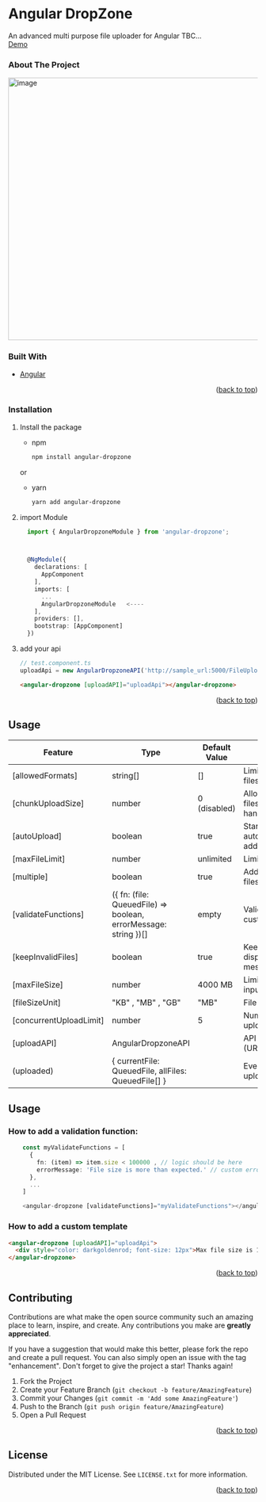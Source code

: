 <div id="top"></div>
<!-- <a href="https://github.com/github_username/repo_name">
    <img src="images/logo.png" alt="Logo" width="80" height="80">
  </a> -->

<h1 align="left">Angular DropZone</h1>
    <div align="left">
     An advanced multi purpose file uploader for Angular
     TBC...
  
  <br/>
  <a href="https://fanathan.github.io/Angular-DropZone/">Demo</a>
  </div>

<!-- TABLE OF CONTENTS -->
<!-- <details>
  <summary>Table of Contents</summary>
  <ol>
    <li>
      <a href="#about-the-project">About The Project</a>
      <ul>
        <li><a href="#built-with">Built With</a></li>
      </ul>
    </li>
    <li>
      <a href="#getting-started">Getting Started</a>
      <ul>
        <li><a href="#prerequisites">Prerequisites</a></li>
        <li><a href="#installation">Installation</a></li>
      </ul>
    </li>
    <li><a href="#usage">Usage</a></li>
    <li><a href="#roadmap">Roadmap</a></li>
    <li><a href="#contributing">Contributing</a></li>
    <li><a href="#license">License</a></li>
    <li><a href="#contact">Contact</a></li>
    <li><a href="#acknowledgments">Acknowledgments</a></li>
  </ol>
</details>
-->

<!-- ABOUT THE PROJECT -->

### About The Project

<img align="center" width="530" alt="image" src="https://user-images.githubusercontent.com/102797896/161385043-c975368e-75d9-42f6-b5b1-7bd93f63a4a5.png">

### Built With

- [Angular](https://angular.io/)

<p align="right">(<a href="#top">back to top</a>)</p>

<!-- GETTING STARTED -->
<!-- ## Getting Started

This is an example of how you may give instructions on setting up your project locally.
To get a local copy up and running follow these simple example steps.

### Prerequisites

This is an example of how to list things you need to use the software and how to install them.

 -->

### Installation

1. Install the package

   - npm
     ```sh
     npm install angular-dropzone
     ```

   or

   - yarn
     ```sh
     yarn add angular-dropzone
     ```

2. import Module

   ```typescript
     import { AngularDropzoneModule } from 'angular-dropzone';



     @NgModule({
       declarations: [
         AppComponent
       ],
       imports: [
         ...
         AngularDropzoneModule   <----
       ],
       providers: [],
       bootstrap: [AppComponent]
     })
   ```

3. add your api
   ```typescript
   // test.component.ts
   uploadApi = new AngularDropzoneAPI('http://sample_url:5000/FileUpload', 'POST');
   ```
   ```html
   <angular-dropzone [uploadAPI]="uploadApi"></angular-dropzone>
   ```

<p align="right">(<a href="#top">back to top</a>)</p>

<!-- USAGE EXAMPLES -->

## Usage

| Feature                 | Type                                                            | Default Value | Description                                                     |
| ----------------------- | --------------------------------------------------------------- | ------------- | --------------------------------------------------------------- |
| [allowedFormats]        | string[]                                                        | []            | Limit the type of input files                                   |
| [chunkUploadSize]       | number                                                          | 0 (disabled)  | Allow to upload huge files (chunks should be handled by server) |
| [autoUpload]            | boolean                                                         | true          | Start to upload automatically after adding files                |
| [maxFileLimit]          | number                                                          | unlimited     | Limit the number of files                                       |
| [multiple]              | boolean                                                         | true          | Add Single or Multiple files                                    |
| [validateFunctions]     | ({ fn: (file: QueuedFile) => boolean, errorMessage: string })[] | empty         | Validation functions with custom error message.                 |
| [keepInvalidFiles]      | boolean                                                         | true          | Keep invalid files and display an error message                 |
| [maxFileSize]           | number                                                          | 4000 MB       | Limit the size of the input file                                |
| [fileSizeUnit]          | "KB" , "MB" , "GB"                                              | "MB"          | File size unit                                                  |
| [concurrentUploadLimit] | number                                                          | 5             | Number of files can be uploaded concurrently                    |
| [uploadAPI]             | AngularDropzoneAPI                                              |               | API definition (URL,Headers,Method...)                          |
| (uploaded)              | { currentFile: QueuedFile, allFiles: QueuedFile[] }             |               | Event Emitter of uploaded files to parent                       |

<!-- TABLE OF CONTENTS -->

<!-- ABOUT THE PROJECT -->

## Usage

### How to add a validation function:

```typescript
    const myValidateFunctions = [
      {
        fn: (item) => item.size < 100000 , // logic should be here
        errorMessage: 'File size is more than expected.' // custom error message
      },
      ...
    ]

    <angular-dropzone [validateFunctions]="myValidateFunctions"></angular-dropzone>
```

### How to add a custom template

```html
<angular-dropzone [uploadAPI]="uploadApi">
  <div style="color: darkgoldenrod; font-size: 12px">Max file size is 10 MB</div>
</angular-dropzone>
```

<p align="right">(<a href="#top">back to top</a>)</p>

<!-- ROADMAP -->
<!-- ## Roadmap

- [x] Add Changelog
- [x] Add back to top links
- [ ] Add Additional Templates w/ Examples
- [ ] Add "components" document to easily copy & paste sections of the readme
- [ ] Multi-language Support
    - [ ] Chinese
    - [ ] Spanish

See the [open issues](https://github.com/othneildrew/Best-README-Template/issues) for a full list of proposed features (and known issues).

<p align="right">(<a href="#top">back to top</a>)</p>

 -->

<!-- CONTRIBUTING -->

## Contributing

Contributions are what make the open source community such an amazing place to learn, inspire, and create. Any contributions you make are **greatly appreciated**.

If you have a suggestion that would make this better, please fork the repo and create a pull request. You can also simply open an issue with the tag "enhancement".
Don't forget to give the project a star! Thanks again!

1. Fork the Project
2. Create your Feature Branch (`git checkout -b feature/AmazingFeature`)
3. Commit your Changes (`git commit -m 'Add some AmazingFeature'`)
4. Push to the Branch (`git push origin feature/AmazingFeature`)
5. Open a Pull Request

<p align="right">(<a href="#top">back to top</a>)</p>

<!-- LICENSE -->

## License

Distributed under the MIT License. See `LICENSE.txt` for more information.

<p align="right">(<a href="#top">back to top</a>)</p>

<!-- CONTACT -->
<!-- ## Contact

Your Name - [@your_twitter](https://twitter.com/your_username) - email@example.com

Project Link: [https://github.com/your_username/repo_name](https://github.com/your_username/repo_name)

<p align="right">(<a href="#top">back to top</a>)</p>
 -->

<!-- ACKNOWLEDGMENTS -->
<!-- ## Acknowledgments

Use this space to list resources you find helpful and would like to give credit to. I've included a few of my favorites to kick things off!

* [Choose an Open Source License](https://choosealicense.com)
* [GitHub Emoji Cheat Sheet](https://www.webpagefx.com/tools/emoji-cheat-sheet)
* [Malven's Flexbox Cheatsheet](https://flexbox.malven.co/)
* [Malven's Grid Cheatsheet](https://grid.malven.co/)
* [Img Shields](https://shields.io)
* [GitHub Pages](https://pages.github.com)
* [Font Awesome](https://fontawesome.com)
* [React Icons](https://react-icons.github.io/react-icons/search)

<p align="right">(<a href="#top">back to top</a>)</p>
 -->
